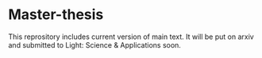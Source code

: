 # Master-thesis
This reprository includes current version of main text. It will be put on arxiv and submitted to Light: Science & Applications soon.
